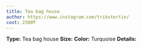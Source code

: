 ```yaml
---
title: Tea bag house
author: https://www.instagram.com/trikstertin/
cost: 2500₸
---
```

**Type:** Tea bag house
**Size:**
**Color:** Turquoise
**Details:**
